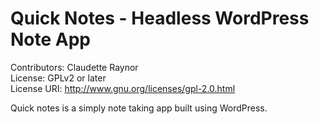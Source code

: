 # Quick Notes - Headless WordPress Note App
Contributors: Claudette Raynor \
License: GPLv2 or later \
License URI: http://www.gnu.org/licenses/gpl-2.0.html

Quick notes is a simply note taking app built using WordPress.